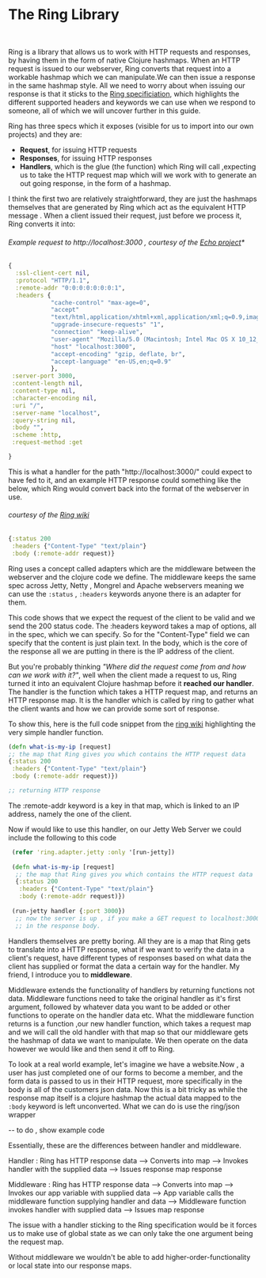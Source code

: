 <h1>The Ring Library</h1>
<br>

Ring is a library that allows us to work with HTTP requests and responses, by having them in the form of native Clojure hashmaps. When an HTTP request is issued to our webserver, Ring converts that request into a workable hashmap which we can manipulate.We can then issue a response in the same hashmap style. All we need to worry about when issuing our response is that it sticks to the [Ring specificiation](https://github.com/ring-clojure/ring/blob/master/SPEC), 
which highlights the different supported headers and keywords we can use when we respond to someone, all of which we will uncover further in this guide.

Ring has three specs which it exposes (visible for us to import into our own projects) and they are:

- **Request**, for issuing HTTP requests
- **Responses**, for issuing HTTP responses
- **Handlers**, which is the glue (the function) which Ring will call ,expecting us to take the HTTP request map which will we work with to generate an out going response, in the form of a hashmap.

I think the first two are relatively straightforward, they are just the hashmaps themselves that are generated by Ring which act as the equivalent HTTP message . When a client issued their request, just before we process it, Ring converts it into:

###### Example request to http://localhost:3000 , courtesy of the [Echo project](http://blog.bradlucas.com/posts/2018-05-18-learning-ring-and-building-echo/)* ######


  ```Clojure 
  {
    :ssl-client-cert nil,
    :protocol "HTTP/1.1",
    :remote-addr "0:0:0:0:0:0:0:1",
    :headers {
              "cache-control" "max-age=0",
              "accept"
              "text/html,application/xhtml+xml,application/xml;q=0.9,image/webp,image/apng,*/*;q=0.8",
              "upgrade-insecure-requests" "1",
              "connection" "keep-alive",
              "user-agent" "Mozilla/5.0 (Macintosh; Intel Mac OS X 10_12_6) AppleWebKit/537.36 (KHTML, like Gecko) Chrome/66.0.3359.181 Safari/537.36",
              "host" "localhost:3000",
              "accept-encoding" "gzip, deflate, br",
              "accept-language" "en-US,en;q=0.9"
              },
   :server-port 3000,
   :content-length nil,
   :content-type nil,
   :character-encoding nil,
   :uri "/",
   :server-name "localhost",
   :query-string nil,
   :body "",
   :scheme :http,
   :request-method :get

  }
  ```
 
This is what a handler for the path "http://localhost:3000/" could expect to have fed to it, and an example HTTP response could something like the below, which Ring would convert back into the format of the webserver in use. 

###### courtesy of the [Ring wiki](https://github.com/ring-clojure/ring/wiki/Concepts) ######
 
  ```Clojure
  {:status 200
   :headers {"Content-Type" "text/plain"}
   :body (:remote-addr request)}
  ```

Ring uses a concept called adapters which are the middleware between the webserver and the clojure code we define. The middleware keeps the same spec across Jetty, Netty , Mongrel and Apache webservers meaning we can use the `:status` , `:headers` keywords anyone there is an adapter for them.

This code shows that we expect the request of the client to be valid and we send the 200 status code. The :headers keyword takes a map of options, all in the spec, which we can specify. So for the "Content-Type" field we can specify that the content is just plain text. In the body, which is the core of the response all we are putting in there is the IP address of the client. 

But you're probably thinking *"Where did the request come from and how can we work with it?"*, well when the client made a request to us, Ring turned it into an equivalent Clojure hashmap before it **reached our handler**. The handler is the function which takes a HTTP request map, and returns an HTTP response map. It is the handler which is called by ring to gather what the client wants and how we can provide some sort of response. 

To show this, here is the full code snippet from the [ring wiki](https://github.com/ring-clojure/ring/wiki/Concepts) highlighting the very simple handler function.

  ```Clojure
  (defn what-is-my-ip [request]
  ;; the map that Ring gives you which contains the HTTP request data
  {:status 200
   :headers {"Content-Type" "text/plain"}
   :body (:remote-addr request)})
  
  ;; returning HTTP response
   ```

The :remote-addr keyword is a key in that map, which is linked to an IP address, namely the one of the client. 

Now if would like to use this handler, on our Jetty Web Server we could include the following to this code

  ```Clojure
   (refer 'ring.adapter.jetty :only '[run-jetty])
   
   (defn what-is-my-ip [request]
    ;; the map that Ring gives you which contains the HTTP request data
    {:status 200
     :headers {"Content-Type" "text/plain"}
     :body (:remote-addr request)})
   
   (run-jetty handler {:port 3000})
    ;; now the server is up , if you make a GET request to localhost:3000 you will get back your IP address
    ;; in the response body.
  ```

Handlers themselves are pretty boring. All they are is a map that Ring gets to translate into a HTTP response, what if we want to verify the data in a client's request, have different types of responses based on what data the client has supplied or format the data a certain way for the handler. My friend, I introduce you to **middleware**. 

Middleware extends the functionality of handlers by returning functions not data. Middleware functions need to take the original handler as it's first argument, followed by whatever data you want to be added or other functions to operate on the handler data etc. What the middleware function returns is a function ,our new handler function, which takes a request map and we will call the old handler with that map so that our middleware gets the hashmap of data we want to manipulate. We then operate on the data however we would like and then send it off to Ring.

To look at a real world example, let's imagine we have a website.Now , a user has just completed one of our forms to become a member, and the form data is passed to us in their HTTP request, more specifically in the body is all of the customers json data.  Now this is a bit tricky as while the response map itself is a clojure hashmap the actual data mapped to the ```:body``` keyword is left unconverted. What we can do is use the ring/json wrapper

-- to do , show example code

Essentially, these are the differences between handler and middleware. 

Handler :  Ring has HTTP response data --> Converts into map --> Invokes handler with the supplied data -->
           Issues response map response
           
Middleware : Ring has HTTP response data --> Converts into map --> Invokes our app variable with supplied data --> 
             App variable calls the middleware function supplying handler and data --> 
             Middleware function invokes handler with supplied data --> Issues map response
             

The issue with a handler sticking to the Ring specification would be it forces us to make use of global state as we can only take the one argument being the request map. 

Without middleware we wouldn't be able to add higher-order-functionality or local state into our response maps. 

